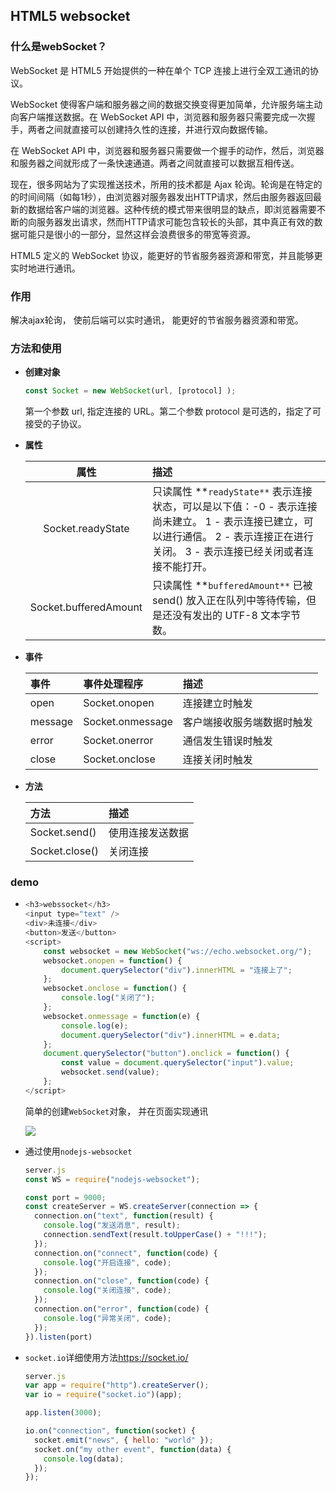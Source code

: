 ## HTML5 websocket

### 什么是webSocket？

WebSocket 是 HTML5 开始提供的一种在单个 TCP 连接上进行全双工通讯的协议。

WebSocket 使得客户端和服务器之间的数据交换变得更加简单，允许服务端主动向客户端推送数据。在 WebSocket API 中，浏览器和服务器只需要完成一次握手，两者之间就直接可以创建持久性的连接，并进行双向数据传输。

在 WebSocket API 中，浏览器和服务器只需要做一个握手的动作，然后，浏览器和服务器之间就形成了一条快速通道。两者之间就直接可以数据互相传送。

现在，很多网站为了实现推送技术，所用的技术都是 Ajax 轮询。轮询是在特定的的时间间隔（如每1秒），由浏览器对服务器发出HTTP请求，然后由服务器返回最新的数据给客户端的浏览器。这种传统的模式带来很明显的缺点，即浏览器需要不断的向服务器发出请求，然而HTTP请求可能包含较长的头部，其中真正有效的数据可能只是很小的一部分，显然这样会浪费很多的带宽等资源。

HTML5 定义的 WebSocket 协议，能更好的节省服务器资源和带宽，并且能够更实时地进行通讯。



### 作用

解决ajax轮询， 使前后端可以实时通讯， 能更好的节省服务器资源和带宽。



### 方法和使用

- **创建对象**

  ```js
  const Socket = new WebSocket(url, [protocol] );
  ```

  第一个参数 url, 指定连接的 URL。第二个参数 protocol 是可选的，指定了可接受的子协议。

- **属性**

  |         属性          | 描述                                                         |
  | :-------------------: | :----------------------------------------------------------- |
  |   Socket.readyState   | 只读属性 **`readyState**` 表示连接状态，可以是以下值：-0 - 表示连接尚未建立。 1 - 表示连接已建立，可以进行通信。 2 - 表示连接正在进行关闭。 3 - 表示连接已经关闭或者连接不能打开。 |
  | Socket.bufferedAmount | 只读属性 **`bufferedAmount**` 已被 send() 放入正在队列中等待传输，但是还没有发出的 UTF-8 文本字节数。 |

- **事件**

  | 事件    | 事件处理程序     | 描述                       |
  | :------ | :--------------- | :------------------------- |
  | open    | Socket.onopen    | 连接建立时触发             |
  | message | Socket.onmessage | 客户端接收服务端数据时触发 |
  | error   | Socket.onerror   | 通信发生错误时触发         |
  | close   | Socket.onclose   | 连接关闭时触发             |

- **方法**

  | 方法           | 描述             |
  | :------------- | :--------------- |
  | Socket.send()  | 使用连接发送数据 |
  | Socket.close() | 关闭连接         |

### demo

- ```js
  <h3>webssocket</h3>
  <input type="text" />
  <div>未连接</div>
  <button>发送</button>
  <script>
      const websocket = new WebSocket("ws://echo.websocket.org/");
      websocket.onopen = function() {
          document.querySelector("div").innerHTML = "连接上了";
      };
      websocket.onclose = function() {
          console.log("关闭了");
      };
      websocket.onmessage = function(e) {
          console.log(e);
          document.querySelector("div").innerHTML = e.data;
      };
      document.querySelector("button").onclick = function() {
          const value = document.querySelector("input").value;
          websocket.send(value);
      };
  </script>
  ```

  简单的创建`WebSocket`对象， 并在页面实现通讯

  ![](F:\常用工作表\learn\sky-bear\俄罗斯方块的实现\第一阶段\image\websocket.png)

  

- 通过使用`nodejs-websocket`

  ```js
  server.js
  const WS = require("nodejs-websocket");
  
  const port = 9000;
  const createServer = WS.createServer(connection => {
    connection.on("text", function(result) {
      console.log("发送消息", result);
      connection.sendText(result.toUpperCase() + "!!!");
    });
    connection.on("connect", function(code) {
      console.log("开启连接", code);
    });
    connection.on("close", function(code) {
      console.log("关闭连接", code);
    });
    connection.on("error", function(code) {
      console.log("异常关闭", code);
    });
  }).listen(port)
  ```

- `socket.io`详细使用方法<https://socket.io/>

  ```js
  server.js
  var app = require("http").createServer();
  var io = require("socket.io")(app);
  
  app.listen(3000);
  
  io.on("connection", function(socket) {
    socket.emit("news", { hello: "world" });
    socket.on("my other event", function(data) {
      console.log(data);
    });
  });
  
  ```

  